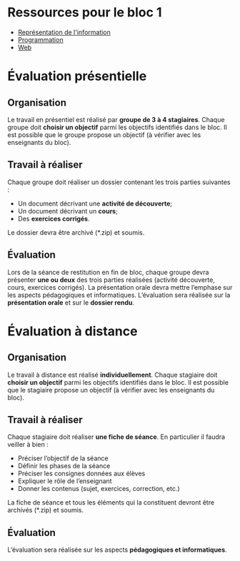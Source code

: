 # Ressources pour le bloc 1

- [Représentation de l'information]()
- [Programmation](prog)
- [Web](./web)

# Évaluation présentielle

## Organisation
Le travail en présentiel est réalisé par **groupe de 3 à 4 stagiaires**.
Chaque groupe doit **choisir un objectif** parmi les objectifs identifiés dans le bloc. 
Il est possible que le groupe propose un objectif (à vérifier avec les enseignants du bloc).

## Travail à réaliser
Chaque groupe doit réaliser un dossier contenant les trois parties suivantes :
-	Un document décrivant une **activité de découverte**;
-	Un document décrivant un **cours**;
-	Des **exercices corrigés**.

Le dossier devra être archivé (*.zip) et soumis.

## Évaluation 
Lors de la séance de restitution en fin de bloc, chaque groupe devra présenter **une ou deux** des trois parties réalisées (activité découverte, cours, exercices corrigés).
La présentation orale devra mettre l’emphase sur les aspects pédagogiques et informatiques.
L’évaluation sera réalisée sur la **présentation orale** et sur le **dossier rendu**.


# Évaluation à distance

## Organisation
Le travail à distance est réalisé **individuellement**.
Chaque stagiaire doit **choisir un objectif** parmi les objectifs identifiés dans le bloc. 
Il est possible que le stagiaire propose un objectif (à vérifier avec les enseignants du bloc).

## Travail à réaliser
Chaque stagiaire doit réaliser **une fiche de séance**. En particulier il faudra veiller à bien :
-	Préciser l’objectif de la séance
-	Définir les phases de la séance
-	Préciser les consignes données aux élèves
-	Expliquer le rôle de l’enseignant
-	Donner les contenus (sujet, exercices, correction, etc.)

La fiche de séance et tous les éléments qui la constituent devront être archivés (*.zip) et soumis.

## Évaluation
L’évaluation sera réalisée sur les aspects **pédagogiques et informatiques**.

